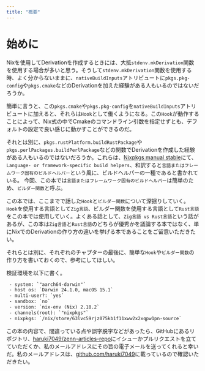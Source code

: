 ```yaml
---
title: "概要"
---
```


# 始めに

Nixを使用してDerivationを作成するときには、大抵`stdenv.mkDerivation`関数を使用する場合が多いと思う。そうして`stdenv.mkDerivation`関数を使用する時、よく分からないままに、`nativeBuildInputs`アトリビュートに`pkgs.pkg-config`や`pkgs.cmake`などのDerivationを加えた経験がある人もいるのではないだろうか。

簡単に言うと、この`pkgs.cmake`や`pkgs.pkg-config`を`nativeBuildInputs`アトリビュートに加えると、それらは`Hook`として働くようになる。この`Hook`が動作することによって、Nix式の中でCmakeのコマンドライン引数を指定せずとも、デフォルトの設定で良い感じに動かすことができるのだ。

それとは別に、`pkgs.rustPlatform.buildRustPackage`や`pkgs.perlPackages.buildPerlPackage`などの関数でDerivationを作成した経験がある人もいるのではないだろうか。これらは、[Nixpkgs manual stable](https://nixos.org/manual/nixpkgs/stable/)にて、`Language- or framework-specific build helpers`、和訳すると`言語またはフレームワーク固有のビルドヘルパー`という風に、ビルドヘルパーの一種であると書かれている。
今回、この本では`言語またはフレームワーク固有のビルドヘルパー`は簡単のため、`ビルダー関数`と呼ぶ。

この本では、ここまでで話した`Hook`と`ビルダー関数`について深掘りしていく。`Hook`を使用する言語として`Zig言語`、ビルダー関数を使用する言語として`Rust言語`をこの本では使用していく。よくある話として、`Zig言語 vs Rust言語`という話があるが、この本は`Zig言語`と`Rust言語`のどちらが優秀かを議論する本ではなく、単にNixでのDerivationの作り方の違いを挙げる本であることをご留意いただきたい。

それらとは別に、それぞれのチャプターの最後に、簡単な`Hook`や`ビルダー関数`の作り方を書いておくので、参考にしてほしい。

検証環境を以下に書く。
```txt
 - system: `"aarch64-darwin"`
 - host os: `Darwin 24.1.0, macOS 15.1`
 - multi-user?: `yes`
 - sandbox: `no`
 - version: `nix-env (Nix) 2.18.2`
 - channels(root): `"nixpkgs"`
 - nixpkgs: `/nix/store/63lvc59rjz075kb1f11xww2x2xqpw1pn-source`
```

この本の内容で、間違っている点や誤字脱字などがあったら、GitHubにあるリポジトリ、[haruki7049/zenn-articles-repo](https://github.com/haruki7049/zenn-articles-repo)にイシューかプルリクエストを立てていただくか、私のメールアドレスにその旨の電子メールを送ってくれると幸いだ。私のメールアドレスは、[github.com/haruki7049](https://github.com/haruki7049)に載っているので確認いただきたい。
